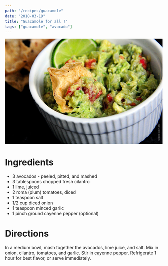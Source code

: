 ```yaml
---
path: "/recipes/guacamole"
date: "2018-03-19"
title: "Guacamole for all !"
tags: ["guacamole", "avocado"]
---
```


![Guacamole](./guacamole.jpg)

# Ingredients

* 3 avocados - peeled, pitted, and mashed
* 3 tablespoons chopped fresh cilantro
* 1 lime, juiced
* 2 roma (plum) tomatoes, diced
* 1 teaspoon salt
* 1/2 cup diced onion
* 1 teaspoon minced garlic
* 1 pinch ground cayenne pepper (optional)

# Directions

In a medium bowl, mash together the avocados, lime juice, and salt. Mix in onion, cilantro, tomatoes, and garlic. Stir in cayenne pepper. Refrigerate 1 hour for best flavor, or serve immediately.
